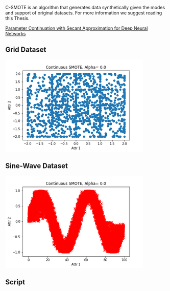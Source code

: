 C-SMOTE is an algorithm that generates data synthetically given the modes 
and support of original datasets. For more information we suggest reading this Thesis.

[Parameter Continuation with Secant Approximation for Deep Neural Networks](https://digitalcommons.wpi.edu/etd-theses/1256/)

## Grid Dataset 
![grid](grid_smote%20(1).gif)

## Sine-Wave Dataset
![sine](sine_smote%20(4).gif)

## Script
